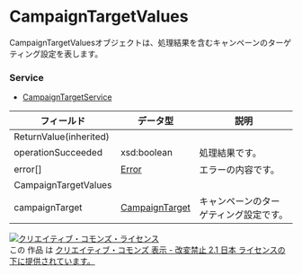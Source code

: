 # CampaignTargetValues
CampaignTargetValuesオブジェクトは、処理結果を含むキャンペーンのターゲティング設定を表します。
### Service
+ [CampaignTargetService](../services/CampaignTargetService.md)

| フィールド | データ型 | 説明 | 
|---|---|---|
| ReturnValue(inherited)|||
| operationSucceeded| xsd:boolean| 処理結果です。 |
| error[]| <a href="./Error.md">Error</a>| エラーの内容です。 |
| CampaignTargetValues|||
| campaignTarget| <a href="./CampaignTarget.md">CampaignTarget</a>| キャンペーンのターゲティング設定です。 |
<a rel="license" href="http://creativecommons.org/licenses/by-nd/2.1/jp/"><img alt="クリエイティブ・コモンズ・ライセンス" style="border-width:0" src="https://i.creativecommons.org/l/by-nd/2.1/jp/88x31.png" /></a><br />この 作品 は <a rel="license" href="http://creativecommons.org/licenses/by-nd/2.1/jp/">クリエイティブ・コモンズ 表示 - 改変禁止 2.1 日本 ライセンスの下に提供されています。</a>

